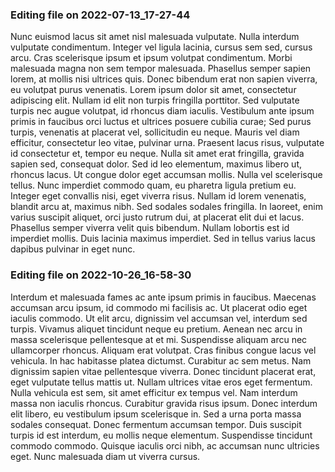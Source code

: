 

### Editing file on 2022-07-13_17-27-44

Nunc euismod lacus sit amet nisl malesuada vulputate. Nulla interdum vulputate condimentum. Integer vel ligula lacinia, cursus sem sed, cursus arcu. Cras scelerisque ipsum et ipsum volutpat condimentum. Morbi malesuada magna non sem tempor malesuada. Phasellus semper sapien lorem, at mollis nisi ultrices quis. Donec bibendum erat non sapien viverra, eu volutpat purus venenatis. Lorem ipsum dolor sit amet, consectetur adipiscing elit. Nullam id elit non turpis fringilla porttitor. Sed vulputate turpis nec augue volutpat, id rhoncus diam iaculis. Vestibulum ante ipsum primis in faucibus orci luctus et ultrices posuere cubilia curae; Sed purus turpis, venenatis at placerat vel, sollicitudin eu neque. Mauris vel diam efficitur, consectetur leo vitae, pulvinar urna. Praesent lacus risus, vulputate id consectetur et, tempor eu neque. Nulla sit amet erat fringilla, gravida sapien sed, consequat dolor. Sed id leo elementum, maximus libero ut, rhoncus lacus.
Ut congue dolor eget accumsan mollis. Nulla vel scelerisque tellus. Nunc imperdiet commodo quam, eu pharetra ligula pretium eu. Integer eget convallis nisi, eget viverra risus. Nullam id lorem venenatis, blandit arcu at, maximus nibh. Sed sodales sodales fringilla. In laoreet, enim varius suscipit aliquet, orci justo rutrum dui, at placerat elit dui et lacus. Phasellus semper viverra velit quis bibendum. Nullam lobortis est id imperdiet mollis. Duis lacinia maximus imperdiet. Sed in tellus varius lacus dapibus pulvinar in eget nunc.




### Editing file on 2022-10-26_16-58-30

Interdum et malesuada fames ac ante ipsum primis in faucibus. Maecenas accumsan arcu ipsum, id commodo mi facilisis ac. Ut placerat odio eget iaculis commodo. Ut elit arcu, dignissim vel accumsan vel, interdum sed turpis. Vivamus aliquet tincidunt neque eu pretium. Aenean nec arcu in massa scelerisque pellentesque at et mi. Suspendisse aliquam arcu nec ullamcorper rhoncus. Aliquam erat volutpat. Cras finibus congue lacus vel vehicula. In hac habitasse platea dictumst. Curabitur ac sem metus. Nam dignissim sapien vitae pellentesque viverra. Donec tincidunt placerat erat, eget vulputate tellus mattis ut. Nullam ultrices vitae eros eget fermentum.
Nulla vehicula est sem, sit amet efficitur ex tempus vel. Nam interdum massa non iaculis rhoncus. Curabitur gravida risus ipsum. Donec interdum elit libero, eu vestibulum ipsum scelerisque in. Sed a urna porta massa sodales consequat. Donec fermentum accumsan tempor. Duis suscipit turpis id est interdum, eu mollis neque elementum. Suspendisse tincidunt commodo commodo. Quisque iaculis orci nibh, ac accumsan nunc ultricies eget. Nunc malesuada diam ut viverra cursus.


